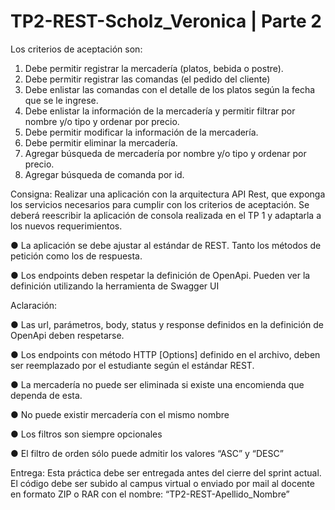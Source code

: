 # TP2-REST-Scholz_Veronica | Parte 2

Los criterios de aceptación son:
1. Debe permitir registrar la mercadería (platos, bebida o postre).
2. Debe permitir registrar las comandas (el pedido del cliente)
3. Debe enlistar las comandas con el detalle de los platos según la fecha que se le ingrese.
4. Debe enlistar la información de la mercadería y permitir filtrar por nombre y/o tipo y ordenar por precio.
5. Debe permitir modificar la información de la mercadería.
6. Debe permitir eliminar la mercadería.
7. Agregar búsqueda de mercadería por nombre y/o tipo y ordenar por precio.
8. Agregar búsqueda de comanda por id.

Consigna:
Realizar una aplicación con la arquitectura API Rest, que exponga los servicios necesarios para cumplir con los criterios de aceptación.
Se deberá reescribir la aplicación de consola realizada en el TP 1 y adaptarla a los nuevos requerimientos.

● La aplicación se debe ajustar al estándar de REST. Tanto los métodos de petición como los de respuesta.

● Los endpoints deben respetar la definición de OpenApi. Pueden ver la definición utilizando la herramienta de Swagger UI

Aclaración:

● Las url, parámetros, body, status y response definidos en la definición de OpenApi deben respetarse.

● Los endpoints con método HTTP [Options] definido en el archivo, deben ser reemplazado por el estudiante según el estándar REST.

● La mercadería no puede ser eliminada si existe una encomienda que dependa de esta.

● No puede existir mercadería con el mismo nombre

● Los filtros son siempre opcionales

● El filtro de orden sólo puede admitir los valores “ASC” y “DESC”

Entrega:
Esta práctica debe ser entregada antes del cierre del sprint actual.
El código debe ser subido al campus virtual o enviado por mail al docente en formato ZIP o RAR con el nombre: “TP2-REST-Apellido_Nombre”

